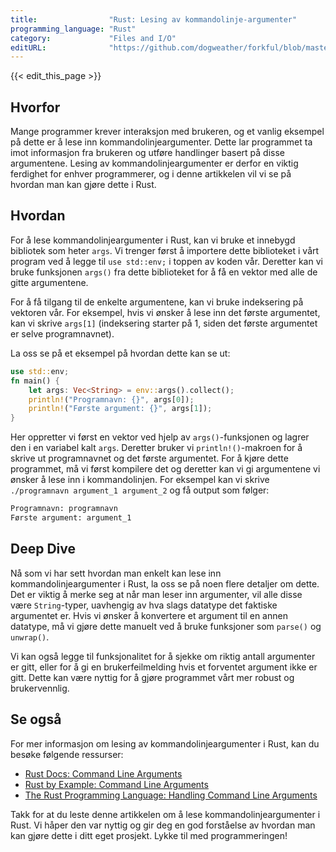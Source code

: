 ```yaml
---
title:                "Rust: Lesing av kommandolinje-argumenter"
programming_language: "Rust"
category:             "Files and I/O"
editURL:              "https://github.com/dogweather/forkful/blob/master/content/no/rust/reading-command-line-arguments.md"
---
```


{{< edit_this_page >}}

## Hvorfor

Mange programmer krever interaksjon med brukeren, og et vanlig eksempel på dette er å lese inn kommandolinjeargumenter. Dette lar programmet ta imot informasjon fra brukeren og utføre handlinger basert på disse argumentene. Lesing av kommandolinjeargumenter er derfor en viktig ferdighet for enhver programmerer, og i denne artikkelen vil vi se på hvordan man kan gjøre dette i Rust.

## Hvordan

For å lese kommandolinjeargumenter i Rust, kan vi bruke et innebygd bibliotek som heter `args`. Vi trenger først å importere dette biblioteket i vårt program ved å legge til `use std::env;` i toppen av koden vår. Deretter kan vi bruke funksjonen `args()` fra dette biblioteket for å få en vektor med alle de gitte argumentene.

For å få tilgang til de enkelte argumentene, kan vi bruke indeksering på vektoren vår. For eksempel, hvis vi ønsker å lese inn det første argumentet, kan vi skrive `args[1]` (indeksering starter på 1, siden det første argumentet er selve programnavnet).

La oss se på et eksempel på hvordan dette kan se ut:

```rust
use std::env;
fn main() {
    let args: Vec<String> = env::args().collect();
    println!("Programnavn: {}", args[0]);
    println!("Første argument: {}", args[1]);
}
```

Her oppretter vi først en vektor ved hjelp av `args()`-funksjonen og lagrer den i en variabel kalt `args`. Deretter bruker vi `println!()`-makroen for å skrive ut programnavnet og det første argumentet. For å kjøre dette programmet, må vi først kompilere det og deretter kan vi gi argumentene vi ønsker å lese inn i kommandolinjen. For eksempel kan vi skrive `./programnavn argument_1 argument_2` og få output som følger:

```bash
Programnavn: programnavn
Første argument: argument_1
```

## Deep Dive

Nå som vi har sett hvordan man enkelt kan lese inn kommandolinjeargumenter i Rust, la oss se på noen flere detaljer om dette. Det er viktig å merke seg at når man leser inn argumenter, vil alle disse være `String`-typer, uavhengig av hva slags datatype det faktiske argumentet er. Hvis vi ønsker å konvertere et argument til en annen datatype, må vi gjøre dette manuelt ved å bruke funksjoner som `parse()` og `unwrap()`.

Vi kan også legge til funksjonalitet for å sjekke om riktig antall argumenter er gitt, eller for å gi en brukerfeilmelding hvis et forventet argument ikke er gitt. Dette kan være nyttig for å gjøre programmet vårt mer robust og brukervennlig.

## Se også

For mer informasjon om lesing av kommandolinjeargumenter i Rust, kan du besøke følgende ressurser:

- [Rust Docs: Command Line Arguments](https://doc.rust-lang.org/std/env/fn.args.html)
- [Rust by Example: Command Line Arguments](https://doc.rust-lang.org/rust-by-example/std_misc/arg.html)
- [The Rust Programming Language: Handling Command Line Arguments](https://doc.rust-lang.org/book/ch12-03-improving-error-handling-and-modularity.html#handling-command-line-arguments)

Takk for at du leste denne artikkelen om å lese kommandolinjeargumenter i Rust. Vi håper den var nyttig og gir deg en god forståelse av hvordan man kan gjøre dette i ditt eget prosjekt. Lykke til med programmeringen!